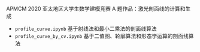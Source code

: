 APMCM 2020 亚太地区大学生数学建模竞赛 A 题作品：激光剖面线的计算和生成

- `profile_curve.ipynb` 基于射线法和最小二乘法的剖面线算法
- `profile_curve_by_cv.ipynb` 基于二值图、轮廓算法和形态学运算的剖面线算法